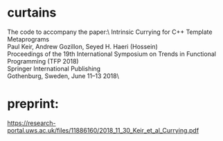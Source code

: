 # curtains

The code to accompany the paper:\\
Intrinsic Currying for C++ Template Metaprograms\
Paul Keir, Andrew Gozillon, Seyed H. Haeri (Hossein)\
Proceedings of the 19th International Symposium on Trends in Functional Programming (TFP 2018)\
Springer International Publishing\
Gothenburg, Sweden, June 11–13 2018\

# preprint:
https://research-portal.uws.ac.uk/files/11886160/2018_11_30_Keir_et_al_Currying.pdf
